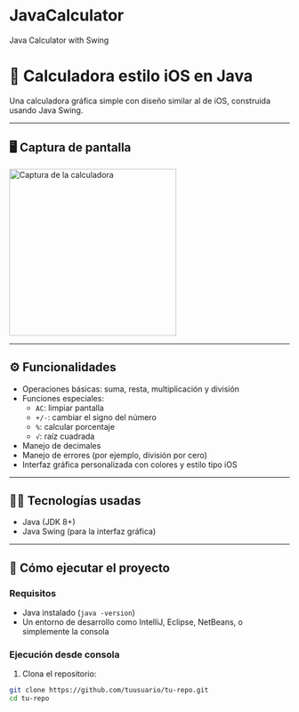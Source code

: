 # JavaCalculator
Java Calculator with Swing

# 📱 Calculadora estilo iOS en Java

Una calculadora gráfica simple con diseño similar al de iOS, construida usando Java Swing.

---

## 🖥️ Captura de pantalla

<img src="ruta/a/la/imagen.png" alt="Captura de la calculadora" width="300"/>

---

## ⚙️ Funcionalidades

- Operaciones básicas: suma, resta, multiplicación y división
- Funciones especiales:
  - `AC`: limpiar pantalla
  - `+/-`: cambiar el signo del número
  - `%`: calcular porcentaje
  - `√`: raíz cuadrada
- Manejo de decimales
- Manejo de errores (por ejemplo, división por cero)
- Interfaz gráfica personalizada con colores y estilo tipo iOS

---

## 🧑‍💻 Tecnologías usadas

- Java (JDK 8+)
- Java Swing (para la interfaz gráfica)

---

## 🚀 Cómo ejecutar el proyecto

### Requisitos

- Java instalado (`java -version`)
- Un entorno de desarrollo como IntelliJ, Eclipse, NetBeans, o simplemente la consola

### Ejecución desde consola

1. Clona el repositorio:

```bash
git clone https://github.com/tuusuario/tu-repo.git
cd tu-repo
